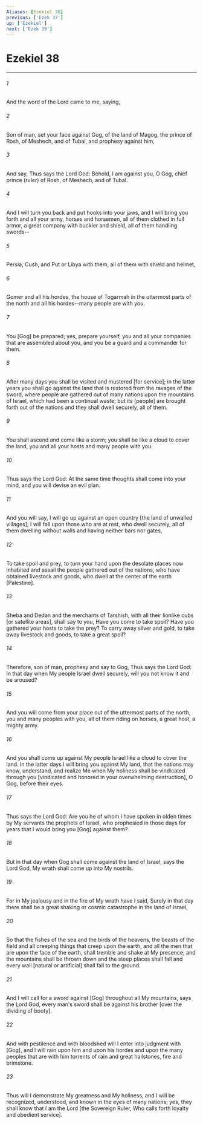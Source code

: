```yaml
---
Aliases: [Ezekiel 38]
previous: ['Ezek 37']
up: ['Ezekiel']
next: ['Ezek 39']
---
```

# Ezekiel 38

***














###### 1 






And the word of the Lord came to me, saying, 













###### 2 






Son of man, set your face against Gog, of the land of Magog, the prince of Rosh, of Meshech, and of Tubal, and prophesy against him, 













###### 3 






And say, Thus says the Lord God: Behold, I am against you, O Gog, chief prince (ruler) of Rosh, of Meshech, and of Tubal. 













###### 4 






And I will turn you back and put hooks into your jaws, and I will bring you forth and all your army, horses and horsemen, all of them clothed in full armor, a great company with buckler and shield, all of them handling swords-- 













###### 5 






Persia, Cush, and Put or Libya with them, all of them with shield and helmet, 













###### 6 






Gomer and all his hordes, the house of Togarmah in the uttermost parts of the north and all his hordes--many people are with you. 













###### 7 






You [Gog] be prepared; yes, prepare yourself, you and all your companies that are assembled about you, and you be a guard and a commander for them. 













###### 8 






After many days you shall be visited and mustered [for service]; in the latter years you shall go against the land that is restored from the ravages of the sword, where people are gathered out of many nations upon the mountains of Israel, which had been a continual waste; but its [people] are brought forth out of the nations and they shall dwell securely, all of them. 













###### 9 






You shall ascend and come like a storm; you shall be like a cloud to cover the land, you and all your hosts and many people with you. 













###### 10 






Thus says the Lord God: At the same time thoughts shall come into your mind, and you will devise an evil plan. 













###### 11 






And you will say, I will go up against an open country [the land of unwalled villages]; I will fall upon those who are at rest, who dwell securely, all of them dwelling without walls and having neither bars nor gates, 













###### 12 






To take spoil and prey, to turn your hand upon the desolate places now inhabited and assail the people gathered out of the nations, who have obtained livestock and goods, who dwell at the center of the earth [Palestine]. 













###### 13 






Sheba and Dedan and the merchants of Tarshish, with all their lionlike cubs [or satellite areas], shall say to you, Have you come to take spoil? Have you gathered your hosts to take the prey? To carry away silver and gold, to take away livestock and goods, to take a great spoil? 













###### 14 






Therefore, son of man, prophesy and say to Gog, Thus says the Lord God: In that day when My people Israel dwell securely, will you not know it and be aroused? 













###### 15 






And you will come from your place out of the uttermost parts of the north, you and many peoples with you, all of them riding on horses, a great host, a mighty army. 













###### 16 






And you shall come up against My people Israel like a cloud to cover the land. In the latter days I will bring you against My land, that the nations may know, understand, and realize Me when My holiness shall be vindicated through you [vindicated and honored in your overwhelming destruction], O Gog, before their eyes. 













###### 17 






Thus says the Lord God: Are you he of whom I have spoken in olden times by My servants the prophets of Israel, who prophesied in those days for years that I would bring you [Gog] against them? 













###### 18 






But in that day when Gog shall come against the land of Israel, says the Lord God, My wrath shall come up into My nostrils. 













###### 19 






For in My jealousy and in the fire of My wrath have I said, Surely in that day there shall be a great shaking or cosmic catastrophe in the land of Israel, 













###### 20 






So that the fishes of the sea and the birds of the heavens, the beasts of the field and all creeping things that creep upon the earth, and all the men that are upon the face of the earth, shall tremble and shake at My presence; and the mountains shall be thrown down and the steep places shall fall and every wall [natural or artificial] shall fall to the ground. 













###### 21 






And I will call for a sword against [Gog] throughout all My mountains, says the Lord God, every man's sword shall be against his brother [over the dividing of booty]. 













###### 22 






And with pestilence and with bloodshed will I enter into judgment with [Gog], and I will rain upon him and upon his hordes and upon the many peoples that are with him torrents of rain and great hailstones, fire and brimstone. 













###### 23 






Thus will I demonstrate My greatness and My holiness, and I will be recognized, understood, and known in the eyes of many nations; yes, they shall know that I am the Lord [the Sovereign Ruler, Who calls forth loyalty and obedient service].
